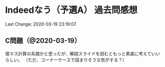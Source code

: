 # Indeedなう（予選A） 過去問感想

Last Change: 2020-03-19 23:19:07.

## C問題（@2020-03-19）

億マス計算の系譜かと思ったが、解説スライドを読むともっと素直に考えていいらしい。
（ただ、コーナーケースで詰まりそうな気がする？）

